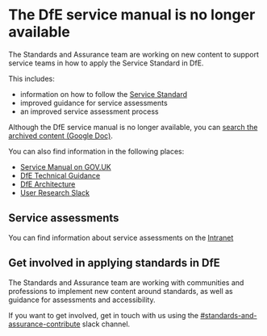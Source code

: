 # The DfE service manual is no longer available

The Standards and Assurance team are working on new content to support service teams in how to apply the Service Standard in DfE. 

This includes:

- information on how to follow the [Service Standard](https://www.gov.uk/service-manual/service-standard)
- improved guidance for service assessments
- an improved service assessment process 

Although the DfE service manual is no longer available, you can [search the archived content (Google Doc)](https://docs.google.com/document/d/1WzBVMhV9I5sf6Sz1-sVUVhkAxJ7NQfLfKj5AAVNzQ7A/edit#heading=h.jhr7311y2ec6).

You can also find information in the following places: 

- [Service Manual on GOV.UK](https://www.gov.uk/service-manual)
- [DfE Technical Guidance](https://technical-guidance.education.gov.uk/)
- [DfE Architecture](https://dfe-digital.github.io/architecture/common-components/#common-components)
- [User Research Slack](https://ukgovernmentdfe.slack.com/archives/C53D6R7SP)

## Service assessments

You can find information about service assessments on the [Intranet](https://educationgovuk.sharepoint.com/sites/ciog/Service%20Assessment%20Plus/Home.aspx)

## Get involved in applying standards in DfE 

The Standards and Assurance team are working with communities and professions to implement new content around standards, as well as guidance for assessments and accessibility. 

If you want to get involved, get in touch with us using the [#standards-and-assurance-contribute](https://ukgovernmentdfe.slack.com/archives/C03LP9VRQSJ) slack channel.


